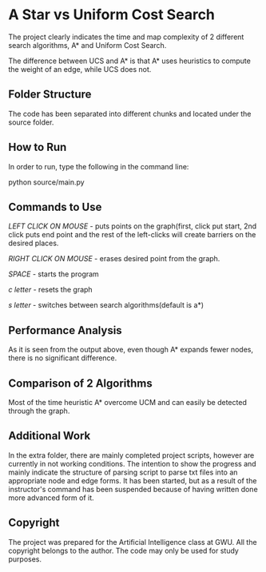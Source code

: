 # A Star vs Uniform Cost Search

The project clearly indicates the time and map complexity of 2 different search algorithms, A* and Uniform Cost Search.

The difference between UCS and A* is that A* uses heuristics to compute the weight of an edge, while UCS does not.

## Folder Structure

The code has been separated into different chunks and located under the source folder.

## How to Run

In order to run, type the following in the command line:

python source/main.py

## Commands to Use
*LEFT CLICK ON MOUSE*  - puts points on the graph(first, click put start, 2nd click puts end point and the rest of the left-clicks will create barriers on the desired places. 

*RIGHT CLICK ON MOUSE* - erases desired point from the graph.

*SPACE*                - starts the program

*c letter*             - resets the graph

*s letter*             - switches between search algorithms(default is a*)

## Performance Analysis

As it is seen from the output above, even though A* expands fewer nodes, there is no significant difference.

## Comparison of 2 Algorithms
Most of the time heuristic A* overcome UCM and can easily be detected through the graph.

## Additional Work
In the extra folder, there are mainly completed project scripts, however are currently in not working conditions. The intention to show the progress and mainly indicate the structure of parsing script to parse txt files into an appropriate node and edge forms. It has been started, but as a result of the instructor's command has been suspended because of having written done more advanced form of it.

## Copyright

The project was prepared for the Artificial Intelligence class at GWU. All the copyright belongs to the author. The code may only be used for study purposes.

